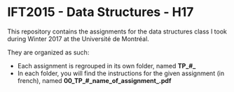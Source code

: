 # IFT2015 - Data Structures - H17

This repository contains the assignments for the data structures class I took during Winter 2017 at the Université de Montréal. 

They are organized as such:

* Each assignment is regrouped in its own folder, named **TP_\#_**
* In each folder, you will find the instructions for the given assignment (in french), named **00\_TP_#\_name\_of\_assignment_.pdf**
